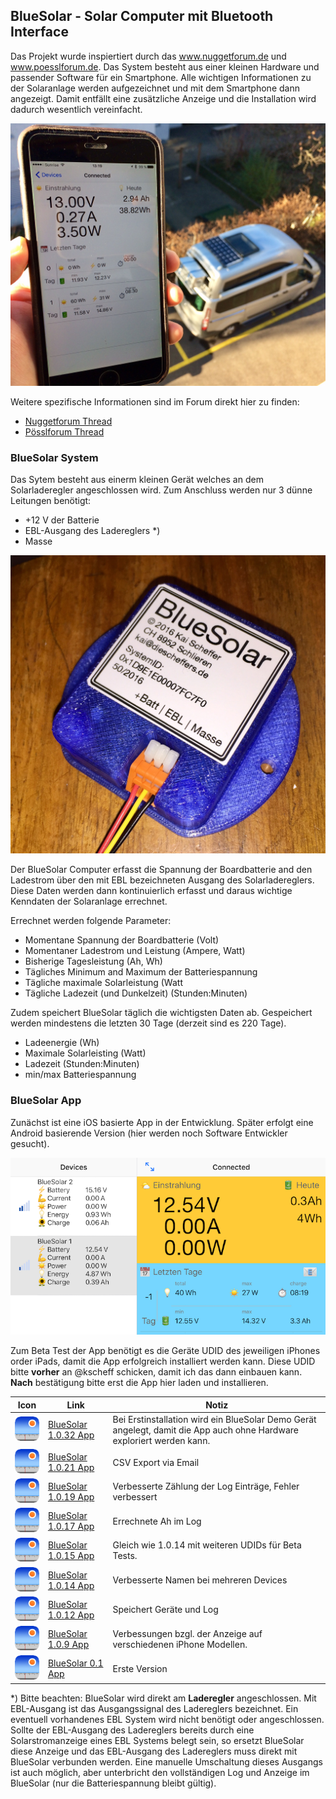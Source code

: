 ## BlueSolar - Solar Computer mit Bluetooth Interface

Das Projekt wurde inspiertiert durch das www.nuggetforum.de und www.poesslforum.de. Das System besteht aus einer kleinen Hardware und passender Software für ein Smartphone. Alle wichtigen Informationen zu der Solaranlage werden aufgezeichnet und mit dem Smartphone dann angezeigt. Damit entfällt eine zusätzliche Anzeige und die Installation wird dadurch wesentlich vereinfacht.

![Bild](FullSizeRender-4.jpg)

Weitere spezifische Informationen sind im Forum direkt hier zu finden:

* [Nuggetforum Thread](https://www.nuggetforum.de/forum/2-allgemeines/78722-solarcomputer-mit-bluetooth-im-eigenbau)
* [Pösslforum Thread](https://poesslforum.de/forum/elektrik/2705-solarcomputer-mit-bluetooth-im-eigenbau?start=30#34903)


### BlueSolar System

Das Sytem besteht aus einerm kleinen Gerät welches an dem Solarladeregler angeschlossen wird. Zum Anschluss werden nur 3 dünne Leitungen benötigt:

* +12 V der Batterie
* EBL-Ausgang des Ladereglers \*)
* Masse 

![Bild](FullSizeRender.jpg)

Der BlueSolar Computer erfasst die Spannung der Boardbatterie and den Ladestrom über den mit EBL bezeichneten Ausgang des Solarladereglers. Diese Daten werden dann kontinuierlich erfasst und daraus wichtige Kenndaten der Solaranlage errechnet.

Errechnet werden folgende Parameter:

* Momentane Spannung der Boardbatterie (Volt)
* Momentaner Ladestrom und Leistung (Ampere, Watt)
* Bisherige Tagesleistung (Ah, Wh)
* Tägliches Minimum and Maximum der Batteriespannung
* Tägliche maximale Solarleistung (Watt
* Tägliche Ladezeit (und Dunkelzeit) (Stunden:Minuten)

Zudem speichert BlueSolar täglich die wichtigsten Daten ab. Gespeichert werden mindestens die letzten 30 Tage (derzeit sind es 220 Tage).
 * Ladeenergie (Wh)
 * Maximale Solarleisting (Watt)
 * Ladezeit (Stunden:Minuten)
 * min/max Batteriespannung

### BlueSolar App

Zunächst ist eine iOS basierte App in der Entwicklung. Später erfolgt eine Android basierende Version (hier werden noch Software Entwickler gesucht).

![iOS App](master_detail_small.png)

Zum Beta Test der App benötigt es die Geräte UDID des jeweiligen iPhones order iPads, damit die App erfolgreich installiert werden kann. Diese UDID bitte **vorher** an @kscheff schicken, damit ich das dann einbauen kann. **Nach** bestätigung bitte erst die App hier laden und installieren.

| Icon | Link | Notiz |
| --- | --- | --- |
| ![Icon](Icon.png) | <a href="itms-services://?action=download-manifest&url=https://github.com/kscheff/BlueSolar/releases/download/1.0.32/manifest.plist">BlueSolar 1.0.32 App</a> | Bei Erstinstallation wird ein BlueSolar Demo Gerät angelegt, damit die App auch ohne Hardware exploriert werden kann. |
| ![Icon](Icon.png) | <a href="itms-services://?action=download-manifest&url=https://github.com/kscheff/BlueSolar/releases/download/1.0.21/manifest.plist">BlueSolar 1.0.21 App</a> | CSV Export via Email |
| ![Icon](Icon.png) | <a href="itms-services://?action=download-manifest&url=https://github.com/kscheff/BlueSolar/releases/download/1.0.19/manifest.plist">BlueSolar 1.0.19 App</a> | Verbesserte Zählung der Log Einträge, Fehler verbessert |
| ![Icon](Icon.png) | <a href="itms-services://?action=download-manifest&url=https://github.com/kscheff/BlueSolar/releases/download/1.0.17/manifest.plist">BlueSolar 1.0.17 App</a> | Errechnete Ah im Log |
| ![Icon](Icon.png) | <a href="itms-services://?action=download-manifest&url=https://github.com/kscheff/BlueSolar/releases/download/1.0.15/manifest.plist">BlueSolar 1.0.15 App</a> | Gleich wie 1.0.14 mit weiteren UDIDs für Beta Tests. |
| ![Icon](Icon.png) | <a href="itms-services://?action=download-manifest&url=https://github.com/kscheff/BlueSolar/releases/download/1.0.14/manifest.plist">BlueSolar 1.0.14 App</a> | Verbesserte Namen bei mehreren Devices |
| ![Icon](Icon.png) | <a href="itms-services://?action=download-manifest&url=https://github.com/kscheff/BlueSolar/releases/download/1.0.12/manifest.plist">BlueSolar 1.0.12 App</a> | Speichert Geräte und Log |
| ![Icon](Icon.png) | <a href="itms-services://?action=download-manifest&url=https://github.com/kscheff/BlueSolar/releases/download/1.0.9/manifest.plist">BlueSolar 1.0.9 App</a> | Verbessungen bzgl. der Anzeige auf verschiedenen iPhone Modellen. |
| ![Icon](Icon.png) | <a href="itms-services://?action=download-manifest&url=https://github.com/kscheff/BlueSolar/releases/download/v0.1/manifest.plist">BlueSolar 0.1 App</a> | Erste Version |


\*) Bitte beachten: BlueSolar wird direkt am **Laderegler** angeschlossen. Mit EBL-Ausgang ist das Ausgangssignal des Ladereglers bezeichnet. Ein eventuell vorhandenes EBL System wird nicht benötigt oder angeschlossen. Sollte der EBL-Ausgang des Ladereglers bereits durch eine Solarstromanzeige eines EBL Systems belegt sein, so ersetzt BlueSolar diese Anzeige und das EBL-Ausgang des Ladereglers muss direkt mit BlueSolar verbunden werden. Eine manuelle Umschaltung dieses Ausgangs ist auch möglich, aber unterbricht den vollständigen Log und Anzeige im BlueSolar (nur die Batteriespannung bleibt gültig). 

